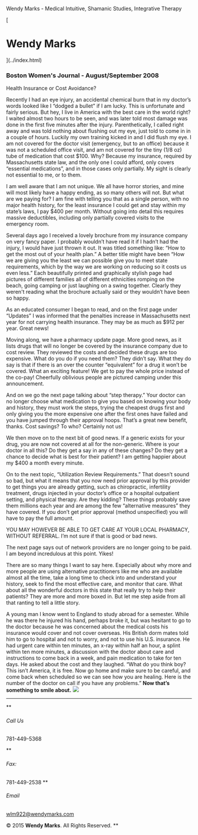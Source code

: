 Wendy Marks - Medical Intuitive, Shamanic Studies, Integrative Therapy  
   
 
 
[ 
# Wendy Marks
](../index.html)   
  

### Boston Women's Journal - August/September 2008
 

Health Insurance or Cost Avoidance?

Recently I had an eye injury, an accidental chemical burn that in my doctor’s words looked like I “dodged a bullet” if I am lucky. This is unfortunate and fairly serious. But hey, I live in America with the best care in the world right? I waited almost two hours to be seen, and was later told most damage was done in the first five minutes after the injury. Parenthetically, I called right away and was told nothing about flushing out my eye, just told to come in in a couple of hours. Luckily my own training kicked in and I did flush my eye. I am not covered for the doctor visit (emergency, but to an office) because it was not a scheduled office visit, and am not covered for the tiny (1/8 oz) tube of medication that cost $100. Why? Because my insurance, required by Massachusetts state law, and the only one I could afford, only covers “essential medications”, and in those cases only partially. My sight is clearly not essential to me, or to them.

I am well aware that I am not unique. We all have horror stories, and mine will most likely have a happy ending, as so many others will not. But what are we paying for? I am fine with telling you that as a single person, with no major health history, for the least insurance I could get and stay within my state’s laws, I pay $400 per month. Without going into detail this requires massive deductibles, including only partially covered visits to the emergency room.

Several days ago I received a lovely brochure from my insurance company on very fancy paper. I probably wouldn’t have read it if I hadn’t had the injury, I would have just thrown it out. It was titled something like: “How to get the most out of your health plan.” A better title might have been “How we are giving you the least we can possible give you to meet state requirements, which by the way we are working on reducing so it costs us even less.” Each beautifully printed and graphically stylish page had pictures of different families all of different ethnicities romping on the beach, going camping or just laughing on a swing together. Clearly they weren't reading what the brochure actually said or they wouldn’t have been so happy.

As an educated consumer I began to read, and on the first page under “Updates” I was informed that the penalties increase in Massachusetts next year for not carrying health insurance. They may be as much as $912 per year. Great news!

Moving along, we have a pharmacy update page. More good news, as it lists drugs that will no longer be covered by the insurance company due to cost review. They reviewed the costs and decided these drugs are too expensive. What do you do if you need them? They didn’t say. What they do say is that if there is an over the counter “equivalent” for a drug it won’t be covered. What an exciting feature! We get to pay the whole price instead of the co-pay! Cheerfully oblivious people are pictured camping under this announcement.

And on we go the next page talking about “step therapy.” Your doctor can no longer choose what medication to give you based on knowing your body and history, they must work the steps, trying the cheapest drugs first and only giving you the more expensive one after the first ones have failed and you have jumped through their approval hoops. That’s a great new benefit, thanks. Cost savings? To who? Certainly not us!

We then move on to the next bit of good news. If a generic exists for your drug, you are now not covered at all for the non-generic. Where is your doctor in all this? Do they get a say in any of these changes? Do they get a chance to decide what is best for their patient? I am getting happier about my $400 a month every minute.

On to the next topic, “Utilization Review Requirements.” That doesn’t sound so bad, but what it means that you now need prior approval by this provider to get things you are already getting, such as chiropractic, infertility treatment, drugs injected in your doctor’s office or a hospital outpatient setting, and physical therapy. Are they kidding? These things probably save them millions each year and are among the few “alternative measures” they have covered. If you don’t get prior approval (method unspecified) you will have to pay the full amount.

YOU MAY HOWEVER BE ABLE TO GET CARE AT YOUR LOCAL PHARMACY, WITHOUT REFERRAL. I’m not sure if that is good or bad news.

The next page says out of network providers are no longer going to be paid. I am beyond incredulous at this point. Yikes!

There are so many things I want to say here. Especially about why more and more people are using alternative practitioners like me who are available almost all the time, take a long time to check into and understand your history, seek to find the most effective care, and monitor that care. What about all the wonderful doctors in this state that really try to help their patients? They are more and more boxed in. But let me step aside from all that ranting to tell a little story.

A young man I know went to England to study abroad for a semester. While he was there he injured his hand, perhaps broke it, but was hesitant to go to the doctor because he was concerned about the medical costs his insurance would cover and not cover overseas. His British dorm mates told him to go to hospital and not to worry, and not to use his U.S. insurance. He had urgent care within ten minutes, an x-ray within half an hour, a splint within ten more minutes, a discussion with the doctor about care and instructions to come back in a week, and pain medication to take for ten days. He asked about the cost and they laughed. “What do you think boy? This isn’t America, it is free. Now go home and make sure to be careful, and come back when scheduled so we can see how you are healing. Here is the number of the doctor on call if you have any problems.” **Now that’s something to smile about.**
![](../img/wolflogo.png)
* * *
**
###### Call Us

781-449-5368  

**
###### Fax:

781-449-2538
**
###### Email

[wlm922@wendymarks.com](mailto:yourname@domain.com)
  
 

© 2015 **Wendy Marks**. All Rights Reserved.
   **